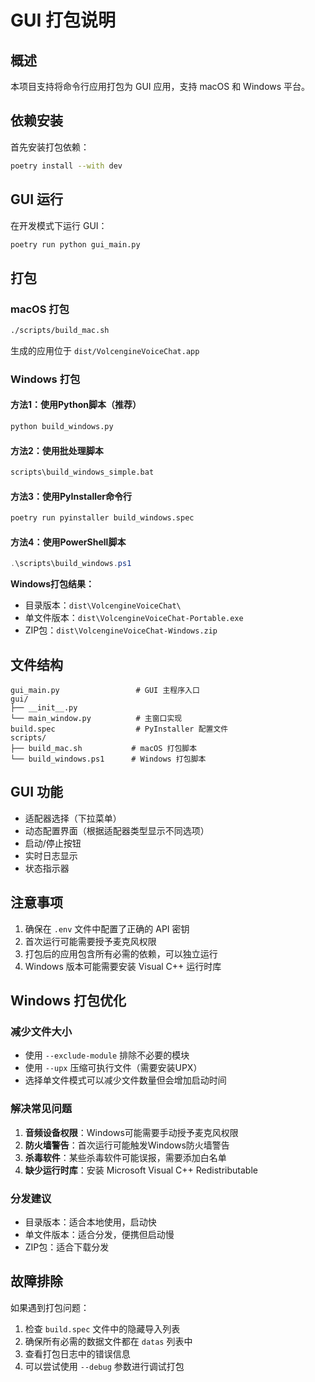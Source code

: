 # GUI 打包说明

## 概述

本项目支持将命令行应用打包为 GUI 应用，支持 macOS 和 Windows 平台。

## 依赖安装

首先安装打包依赖：

```bash
poetry install --with dev
```

## GUI 运行

在开发模式下运行 GUI：

```bash
poetry run python gui_main.py
```

## 打包

### macOS 打包

```bash
./scripts/build_mac.sh
```

生成的应用位于 `dist/VolcengineVoiceChat.app`

### Windows 打包

#### 方法1：使用Python脚本（推荐）

```bash
python build_windows.py
```

#### 方法2：使用批处理脚本

```cmd
scripts\build_windows_simple.bat
```

#### 方法3：使用PyInstaller命令行

```bash
poetry run pyinstaller build_windows.spec
```

#### 方法4：使用PowerShell脚本

```powershell
.\scripts\build_windows.ps1
```

**Windows打包结果：**
- 目录版本：`dist\VolcengineVoiceChat\` 
- 单文件版本：`dist\VolcengineVoiceChat-Portable.exe`
- ZIP包：`dist\VolcengineVoiceChat-Windows.zip`

## 文件结构

```
gui_main.py                 # GUI 主程序入口
gui/
├── __init__.py
└── main_window.py          # 主窗口实现
build.spec                  # PyInstaller 配置文件
scripts/
├── build_mac.sh           # macOS 打包脚本
└── build_windows.ps1      # Windows 打包脚本
```

## GUI 功能

- 适配器选择（下拉菜单）
- 动态配置界面（根据适配器类型显示不同选项）
- 启动/停止按钮
- 实时日志显示
- 状态指示器

## 注意事项

1. 确保在 `.env` 文件中配置了正确的 API 密钥
2. 首次运行可能需要授予麦克风权限
3. 打包后的应用包含所有必需的依赖，可以独立运行
4. Windows 版本可能需要安装 Visual C++ 运行时库

## Windows 打包优化

### 减少文件大小
- 使用 `--exclude-module` 排除不必要的模块
- 使用 `--upx` 压缩可执行文件（需要安装UPX）
- 选择单文件模式可以减少文件数量但会增加启动时间

### 解决常见问题
1. **音频设备权限**：Windows可能需要手动授予麦克风权限
2. **防火墙警告**：首次运行可能触发Windows防火墙警告
3. **杀毒软件**：某些杀毒软件可能误报，需要添加白名单
4. **缺少运行时库**：安装 Microsoft Visual C++ Redistributable

### 分发建议
- 目录版本：适合本地使用，启动快
- 单文件版本：适合分发，便携但启动慢
- ZIP包：适合下载分发

## 故障排除

如果遇到打包问题：

1. 检查 `build.spec` 文件中的隐藏导入列表
2. 确保所有必需的数据文件都在 `datas` 列表中
3. 查看打包日志中的错误信息
4. 可以尝试使用 `--debug` 参数进行调试打包